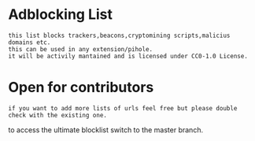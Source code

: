 # Adblocking List
    this list blocks trackers,beacons,cryptomining scripts,malicius domains etc.
    this can be used in any extension/pihole.
    it will be activily mantained and is licensed under CC0-1.0 License.
    
    
# Open for contributors 
    if you want to add more lists of urls feel free but please double check with the existing one.
    
 to access the ultimate blocklist switch to the master branch.
     

